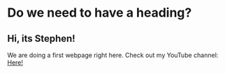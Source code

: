 # Do we need to have a heading?
## Hi, its Stephen!
We are doing a first webpage right here. Check out my YouTube channel: [Here!](https://www.youtube.com/channel/UCJp7FMq4xNOE5J6NJgBSmcA)



